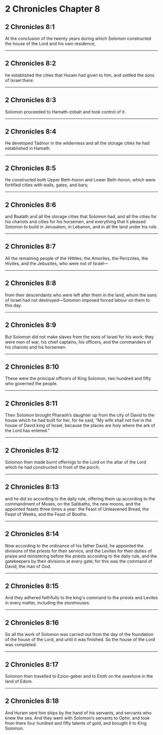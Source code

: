 # 2 Chronicles Chapter 8

## 2 Chronicles 8:1

At the conclusion of the twenty years during which Solomon constructed the house of the Lord and his own residence,

---

## 2 Chronicles 8:2

he established the cities that Huram had given to him, and settled the sons of Israel there.

---

## 2 Chronicles 8:3

Solomon proceeded to Hamath-zobah and took control of it.

---

## 2 Chronicles 8:4

He developed Tadmor in the wilderness and all the storage cities he had established in Hamath.

---

## 2 Chronicles 8:5

He constructed both Upper Beth-horon and Lower Beth-horon, which were fortified cities with walls, gates, and bars;

---

## 2 Chronicles 8:6

and Baalath and all the storage cities that Solomon had, and all the cities for his chariots and cities for his horsemen, and everything that it pleased Solomon to build in Jerusalem, in Lebanon, and in all the land under his rule.

---

## 2 Chronicles 8:7

All the remaining people of the Hittites, the Amorites, the Perizzites, the Hivites, and the Jebusites, who were not of Israel—

---

## 2 Chronicles 8:8

from their descendants who were left after them in the land, whom the sons of Israel had not destroyed—Solomon imposed forced labour on them to this day.

---

## 2 Chronicles 8:9

But Solomon did not make slaves from the sons of Israel for his work; they were men of war, his chief captains, his officers, and the commanders of his chariots and his horsemen.

---

## 2 Chronicles 8:10

These were the principal officers of King Solomon, two hundred and fifty who governed the people.

---

## 2 Chronicles 8:11

Then Solomon brought Pharaoh’s daughter up from the city of David to the house which he had built for her, for he said, “My wife shall not live in the house of David king of Israel, because the places are holy where the ark of the Lord has entered.”

---

## 2 Chronicles 8:12

Solomon then made burnt offerings to the Lord on the altar of the Lord which he had constructed in front of the porch;

---

## 2 Chronicles 8:13

and he did so according to the daily rule, offering them up according to the commandment of Moses, on the Sabbaths, the new moons, and the appointed feasts three times a year: the Feast of Unleavened Bread, the Feast of Weeks, and the Feast of Booths.

---

## 2 Chronicles 8:14

Now according to the ordinance of his father David, he appointed the divisions of the priests for their service, and the Levites for their duties of praise and ministering before the priests according to the daily rule, and the gatekeepers by their divisions at every gate; for this was the command of David, the man of God.

---

## 2 Chronicles 8:15

And they adhered faithfully to the king's command to the priests and Levites in every matter, including the storehouses.

---

## 2 Chronicles 8:16

So all the work of Solomon was carried out from the day of the foundation of the house of the Lord, and until it was finished. So the house of the Lord was completed.

---

## 2 Chronicles 8:17

Solomon then travelled to Ezion-geber and to Eloth on the seashore in the land of Edom.

---

## 2 Chronicles 8:18

And Huram sent him ships by the hand of his servants, and servants who knew the sea. And they went with Solomon’s servants to Ophir, and took from there four hundred and fifty talents of gold, and brought it to King Solomon.
